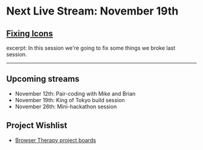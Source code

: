 # Next Live Stream: November 19th
## [Fixing Icons](/blog/browser-therapy-e16)
excerpt: In this session we're going to fix some things we broke last session.

---

## Upcoming streams
- November 12th: Pair-coding with Mike and Brian
- November 19th: King of Tokyo build session
- November 26th: Mini-hackathon session

## Project Wishlist
- [Browser Therapy project boards](https://github.com/orgs/browsertherapy/projects)
